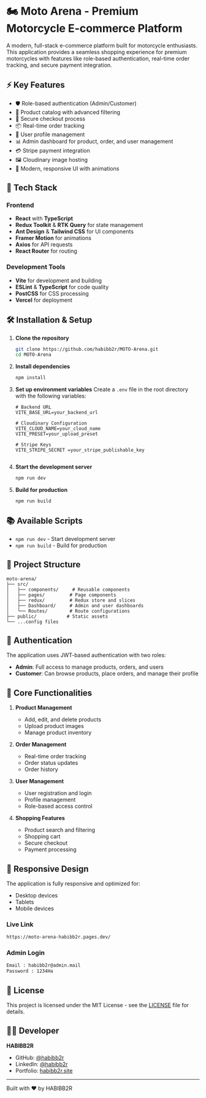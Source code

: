 # 🏍️ Moto Arena - Premium Motorcycle E-commerce Platform

A modern, full-stack e-commerce platform built for motorcycle enthusiasts. This application provides a seamless shopping experience for premium motorcycles with features like role-based authentication, real-time order tracking, and secure payment integration.

## ⚡ Key Features

- 🛡️ Role-based authentication (Admin/Customer)
- 🏪 Product catalog with advanced filtering
- 🛒 Secure checkout process
- 📦 Real-time order tracking
- 👤 User profile management
- 📊 Admin dashboard for product, order, and user management
- 💳 Stripe payment integration
- 🖼️ Cloudinary image hosting
- 🎨 Modern, responsive UI with animations

## 🚀 Tech Stack

### Frontend

- **React** with **TypeScript**
- **Redux Toolkit** & **RTK Query** for state management
- **Ant Design** & **Tailwind CSS** for UI components
- **Framer Motion** for animations
- **Axios** for API requests
- **React Router** for routing



### Development Tools

- **Vite** for development and building
- **ESLint** & **TypeScript** for code quality
- **PostCSS** for CSS processing
- **Vercel** for deployment

## 🛠️ Installation & Setup

1. **Clone the repository**

   ```bash
   git clone https://github.com/habibb2r/MOTO-Arena.git
   cd MOTO-Arena
   ```

2. **Install dependencies**

   ```bash
   npm install
   ```

3. **Set up environment variables**
   Create a `.env` file in the root directory with the following variables:

   ```env
   # Backend URL
   VITE_BASE_URL=your_backend_url

   # Cloudinary Configuration
   VITE_CLOUD_NAME=your_cloud_name
   VITE_PRESET=your_upload_preset

   # Stripe Keys
   VITE_STRIPE_SECRET =your_stripe_publishable_key


4. **Start the development server**

   ```bash
   npm run dev
   ```

5. **Build for production**
   ```bash
   npm run build
   ```

## 📚 Available Scripts

- `npm run dev` - Start development server
- `npm run build` - Build for production


## 🌟 Project Structure

```
moto-arena/
├── src/
│   ├── components/     # Reusable components
│   ├── pages/         # Page components
│   ├── redux/         # Redux store and slices
│   ├── Dashboard/     # Admin and user dashboards
│   └── Routes/        # Route configurations
├── public/           # Static assets
└── ...config files
```

## 🔐 Authentication

The application uses JWT-based authentication with two roles:

- **Admin**: Full access to manage products, orders, and users
- **Customer**: Can browse products, place orders, and manage their profile

## 🎯 Core Functionalities

1. **Product Management**

   - Add, edit, and delete products
   - Upload product images
   - Manage product inventory

2. **Order Management**

   - Real-time order tracking
   - Order status updates
   - Order history

3. **User Management**

   - User registration and login
   - Profile management
   - Role-based access control

4. **Shopping Features**
   - Product search and filtering
   - Shopping cart
   - Secure checkout
   - Payment processing

## 📱 Responsive Design

The application is fully responsive and optimized for:

- Desktop devices
- Tablets
- Mobile devices

### Live Link

```bash
https://moto-arena-habibb2r.pages.dev/
```
### Admin Login

```bash
Email : habibb2r@admin.mail
Password : 1234Ha
```

## 📄 License

This project is licensed under the MIT License - see the [LICENSE](LICENSE) file for details.

## 👨‍💻 Developer

**HABIBB2R**

- GitHub: [@habibb2r](https://github.com/habibb2r)
- LinkedIn: [@habibb2r](https://linkedin.com/in/habibb2r)
- Portfolio: [habibb2r.site](https://habibb2r.site)

---

Built with ❤️ by HABIBB2R

